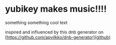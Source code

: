 # yubikey makes music!!!!


something something cool text

inspired and influenced by this dnb generator on [https://github.com/apvilkko/dnb-generator](github)
